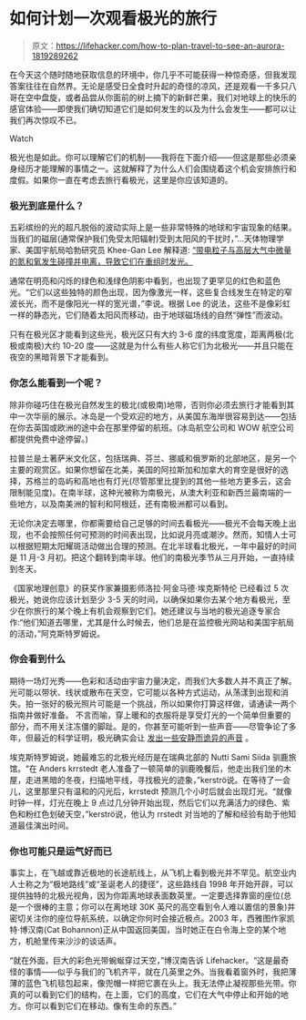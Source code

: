 # 如何计划一次观看极光的旅行

> 原文：<https://lifehacker.com/how-to-plan-travel-to-see-an-aurora-1819289262>

在今天这个随时随地获取信息的环境中，你几乎不可能获得一种惊奇感，但我发现答案往往在自然界。无论是感受日全食时升起的奇怪的凉风，还是观看一千多只八哥在空中盘旋，或者品尝从你面前的树上摘下的新鲜芒果，我们对地球上的快乐的感官体验——即使我们确切知道它们是如何发生的以及为什么会发生——都可以让我们再次惊叹不已。

Watch

极光也是如此。你可以理解它们的机制——我将在下面介绍——但这是那些必须亲身经历才能理解的事情之一。这就解释了为什么人们会围绕着这个机会安排旅行和度假。如果你一直在考虑去旅行看极光，这里是你应该知道的。

### 极光到底是什么？

五彩缤纷的光的超凡脱俗的波动实际上是一些非常特殊的地球和宇宙现象的结果。当我们的磁层(通常保护我们免受太阳辐射)受到太阳风的干扰时，”...天体物理学家、美国宇航局哈勃研究员 Khee-Gan Lee 解释道: [“带电粒子与高层大气中微量的氮和氧发生碰撞并电离，导致它们在重组时发光。](https://twitter.com/kheegster)

通常在明亮和闪烁的绿色和浅绿色阴影中看到，也出现了更罕见的红色和蓝色光。“它们以这些独特的颜色出现，因为像激光一样，这些复合线发生在特定的窄波长光，而不是像阳光一样的宽光谱，”李说。根据 Lee 的说法，这些不是像彩虹一样的静态光，它们随着太阳风而移动，由于地球磁场线的自然“弹性”而波动。

只有在极光区才能看到这些光，极光区只有大约 3-6 度的纬度宽度，距离两极(北极或南极)大约 10-20 度——这就是为什么有些人称它们为北极光——并且只能在夜空的黑暗背景下才能看到。

### 你怎么能看到一个呢？

除非你碰巧住在极光自然发生的极北(或极南)地带，否则你必须去旅行才能看到其中一次华丽的展示。冰岛是一个受欢迎的地方，从美国东海岸很容易到达——包括在你去英国或欧洲的途中会在那里停留的航班。(冰岛航空公司和 WOW 航空公司都提供免费中途停留。)

拉普兰是土著萨米文化区，包括瑞典、芬兰、挪威和俄罗斯的北部地区，是另一个主要的观赏区。如果你想留在北美，美国的阿拉斯加和加拿大的育空是很好的选择，苏格兰的岛屿和高地也有灯光(尽管那里比提到的其他一些地方更多云，这会限制能见度)。在南半球，这种光被称为南极光，从澳大利亚和新西兰最南端的一些地方，以及南美洲的智利和阿根廷，还有南极洲都可以看到。

无论你决定去哪里，你都需要给自己足够的时间去看极光——极光不会每天晚上出现，也不会按照任何可预测的时间表出现，比如说月亮或潮汐。然而，知情人士可以根据短期太阳耀斑活动做出合理的预测。在北半球看北极光，一年中最好的时间是 11 月-3 月初。把这个翻转到南半球。他们的南极光季节从三月开始，一直持续到冬天。

《国家地理创意》的获奖作家兼摄影师洛拉·阿金马德·埃克斯特伦 已经看过 5 次极光，她说你应该计划至少 3-5 天的时间，以确保如果你去某个地方看极光，至少在你旅行的某个晚上有机会观察到它们。她还建议与当地的极光追逐专家合作:“他们知道去哪里，尤其是什么时候去，他们总是在监控极光网站和美国宇航局的活动，”阿克斯特罗姆说。

### **你会看到什么**

期待一场灯光秀——色彩和活动由宇宙力量决定，而我们大多数人并不真正了解。光可能以带状、线状或散布在天空，它可能以各种方式运动，从荡漾到出现和消失。拍一张好的极光照片可能是一个挑战，所以如果你打算这样做，请通读一两个指南并做好准备。 不言而喻，穿上暖和的衣服将是享受灯光的一个简单但重要的部分，而不用关注冻僵的脚趾。是的，你甚至可能听到一些声音——尽管争论了多年，但最近的科学证明，极光确实会让 [发出一些安静而诡异的声音](http://news.nationalgeographic.com/2016/06/auroras-sounds-noises-explained-earth-space-astronomy/) 。

埃克斯特罗姆说，她最难忘的北极光经历是在瑞典北部的 Nutti Sami Siida 驯鹿旅馆。“在 Anders krrstedt 老人准备了一顿简单的驯鹿晚餐后，他走出我们坐的木屋，走进黑暗的冬夜，扫描地平线，寻找极光的迹象，”kerströ说。在等待了一会儿，这里那里只有温和的闪光后，krrstedt 预测几个小时后就会出现灯光。“就像时钟一样，灯光在晚上 9 点过几分钟开始出现，然后它们以充满活力的绿色、紫色和粉红色划破天空，”kerströ说，他认为 rrstedt 对当地的了解和经验有助于他知道最佳演出时间。

### **你也可能只是运气好而已**

事实上，在飞越或靠近极地的长途航线上，从飞机上看到极光并不罕见。航空业内人士称之为“极地路线”或“圣诞老人的捷径”，这些路线自 1998 年开始开辟，可以提供独特的北极光视角，因为你距离地球表面数英里。一定要选择靠窗的座位(总是一个很棒的主意；你可以在离地球 30K 英尺的高空看到令人难以置信的景象)并密切关注你的座位导航系统，以确定你何时会接近极点。2003 年，西雅图作家凯特·博汉南(Cat Bohannon)正从中国返回美国，当时她正在白令海上空的某个地方，机舱里传来沙沙的谈话声。

“就在外面，巨大的彩色光带蜿蜒穿过天空，”博汉南告诉 Lifehacker。“这是最奇怪的事情——似乎与我们的飞机齐平，就在几英里之外。当我看着窗外时，我把薄薄的蓝色飞机毯包起来，像兜帽一样把它裹在头上。我无法停止凝视那些光带。你真的可以看到它们的结构，在上面，它们的高度，它们在大气中停止和开始的地方。你可以看到它们在移动。像有生命的东西。”